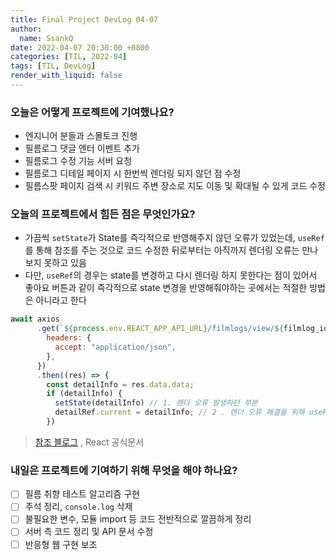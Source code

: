 ```yaml
---
title: Final Project DevLog 04-07
author:
  name: SsankQ
date: 2022-04-07 20:30:00 +0800
categories: [TIL, 2022-04]
tags: [TIL, DevLog]
render_with_liquid: false
---
```


### 오늘은 어떻게 프로젝트에 기여했나요?

- 엔지니어 분들과 스몰토크 진행
- 필름로그 댓글 엔터 이벤트 추가
- 필름로그 수정 기능 서버 요청
- 필름로그 디테일 페이지 시 한번씩 렌더링 되지 않던 점 수정
- 필름스팟 페이지 검색 시 키워드 주변 장소로 지도 이동 및 확대될 수 있게 코드 수정

### 오늘의 프로젝트에서 힘든 점은 무엇인가요?

- 가끔씩 `setState`가 State를 즉각적으로 반영해주지 않던 오류가 있었는데, `useRef`를 통해 참조를 주는 것으로 코드 수정한 뒤로부터는 아직까지 렌더링 오류는 만나보지 못하고 있음
- 다만, `useRef`의 경우는 state를 변경하고 다시 렌더링 하지 못한다는 점이 있어서 좋아요 버튼과 같이 즉각적으로 state 변경을 반영해줘야하는 곳에서는 적절한 방법은 아니라고 한다

```jsx
await axios
      .get(`${process.env.REACT_APP_API_URL}/filmlogs/view/${filmlog_id}`, {
        headers: {
          accept: "application/json",
        },
      })
      .then((res) => {
        const detailInfo = res.data.data;
        if (detailInfo) {
          setState(detailInfo) // 1. 렌더 오류 발생하던 부분
          detailRef.current = detailInfo; // 2 . 렌더 오류 해결을 위해 useRef 사용한 부분
        })
```

> [참조 블로그](http://daplus.net/javascript-usestate-%EC%84%A4%EC%A0%95-%EB%A9%94%EC%86%8C%EB%93%9C%EA%B0%80-%EC%A6%89%EC%8B%9C-%EB%B3%80%EA%B2%BD-%EC%82%AC%ED%95%AD%EC%9D%84-%EB%B0%98%EC%98%81%ED%95%98%EC%A7%80-%EC%95%8A%EC%9D%8C/) , React 공식문서

### 내일은 프로젝트에 기여하기 위해 무엇을 해야 하나요?

- [ ] 필름 취향 테스트 알고리즘 구현
- [ ] 주석 정리, `console.log` 삭제
- [ ] 불필요한 변수, 모듈 import 등 코드 전반적으로 깔끔하게 정리
- [ ] 서버 측 코드 정리 및 API 문서 수정
- [ ] 반응형 웹 구현 보조
